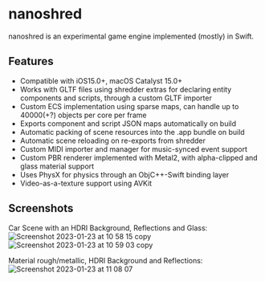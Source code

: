 # nanoshred
 
 nanoshred is an experimental game engine implemented (mostly) in Swift.
 
 ## Features
 - Compatible with iOS15.0+, macOS Catalyst 15.0+
 - Works with GLTF files using shredder extras for declaring entity components and scripts, through a custom GLTF importer
 - Custom ECS implementation using sparse maps, can handle up to 40000(+?) objects per core per frame
 - Exports component and script JSON maps automatically on build
 - Automatic packing of scene resources into the .app bundle on build
 - Automatic scene reloading on re-exports from shredder
 - Custom MIDI importer and manager for music-synced event support
 - Custom PBR renderer implemented with Metal2, with alpha-clipped and glass material support
 - Uses PhysX for physics through an ObjC++-Swift binding layer
 - Video-as-a-texture support using AVKit
 
 ## Screenshots
 Car Scene with an HDRI Background, Reflections and Glass:
![Screenshot 2023-01-23 at 10 58 15 copy](https://user-images.githubusercontent.com/69399262/214122056-406a2f5e-994d-427e-9acf-7e43f5b1bde6.png)
![Screenshot 2023-01-23 at 10 59 03 copy](https://user-images.githubusercontent.com/69399262/214122366-1bde8a55-d3e4-48e6-b9ef-ab264f69aa1e.png)

Material rough/metallic, HDRI Background and Reflections:
![Screenshot 2023-01-23 at 11 08 07](https://user-images.githubusercontent.com/69399262/214122531-eaaa7adc-db81-439e-80dd-724f1b874769.png)
